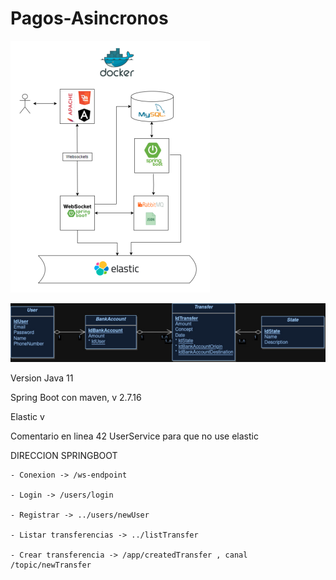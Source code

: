 # Pagos-Asincronos
![Esquema aplicacion](Esquema.png)

![Esquema BD](BDPagosAsincronos.jpg)

Version Java 11

Spring Boot con maven, v 2.7.16

Elastic v

Comentario en linea 42 UserService para que no use elastic

DIRECCION SPRINGBOOT

	- Conexion -> /ws-endpoint
	
	- Login -> /users/login
	
	- Registrar -> ../users/newUser 
	
	- Listar transferencias -> ../listTransfer
	
	- Crear transferencia -> /app/createdTransfer , canal /topic/newTransfer



